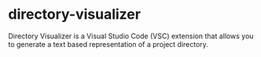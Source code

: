 # directory-visualizer
Directory Visualizer is a Visual Studio Code (VSC) extension that allows you to generate a text based representation of a project directory.
